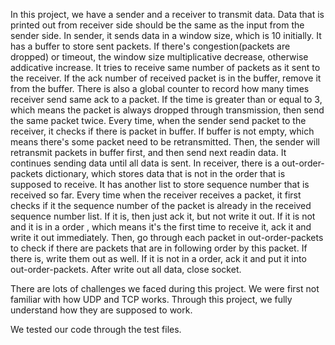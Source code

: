 In this project, we have a sender and a receiver to transmit data. Data that is printed out from receiver side should be the same as the input from the sender side.
In sender, it sends data in a window size, which is 10 initially. It has a buffer to store sent packets. 
If there's congestion(packets are dropped) or timeout, the window size multiplicative decrease, otherwise addicative increase.
It tries to receive same number of packets as it sent to the receiver. If the ack number of received packet is in the buffer, remove it from the buffer.
There is also a global counter to record how many times receiver send same ack to a packet.
If the time is greater than or equal to 3, which means the packet is always dropped through transmission, then send the same packet twice.
Every time, when the sender send packet to the receiver, it checks if there is packet in buffer. If buffer is not empty, which means there's some packet need to be retransmitted. 
Then, the sender will retransmit packets in buffer first, and then send next readin data.
It continues sending data until all data is sent.
In receiver, there is a out-order-packets dictionary, which stores data that is not in the order that is supposed to receive.
It has another list to store sequence number that is received so far.
Every time when the receiver receives a packet, it first checks if it the sequence number of the packet is already in the received sequence number list.
If it is, then just ack it, but not write it out.
If it is not and it is in a order , which means it's the first time to receive it, ack it and write it out immediately.
Then, go through each packet in out-order-packets to check if there are packets that are in following order by this packet.
If there is, write them out as well.
If it is not in a order, ack it and put it into out-order-packets. 
After write out all data, close socket. 

There are lots of challenges we faced during this project. We were first not familiar with how UDP and TCP works.
Through this project, we fully understand how they are supposed to work.

We tested our code through the test files.